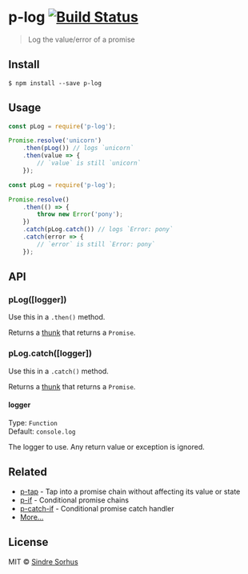 # p-log [![Build Status](https://travis-ci.org/sindresorhus/p-log.svg?branch=master)](https://travis-ci.org/sindresorhus/p-log)

> Log the value/error of a promise


## Install

```
$ npm install --save p-log
```


## Usage

```js
const pLog = require('p-log');

Promise.resolve('unicorn')
	.then(pLog()) // logs `unicorn`
	.then(value => {
		// `value` is still `unicorn`
	});
```

```js
const pLog = require('p-log');

Promise.resolve()
	.then(() => {
		throw new Error('pony');
	})
	.catch(pLog.catch()) // logs `Error: pony`
	.catch(error => {
		// `error` is still `Error: pony`
	});
```


## API

### pLog([logger])

Use this in a `.then()` method.

Returns a [thunk](https://en.m.wikipedia.org/wiki/Thunk) that returns a `Promise`.

### pLog.catch([logger])

Use this in a `.catch()` method.

Returns a [thunk](https://en.m.wikipedia.org/wiki/Thunk) that returns a `Promise`.

#### logger

Type: `Function`<br>
Default: `console.log`

The logger to use. Any return value or exception is ignored.


## Related

- [p-tap](https://github.com/sindresorhus/p-tap) - Tap into a promise chain without affecting its value or state
- [p-if](https://github.com/sindresorhus/p-if) - Conditional promise chains
- [p-catch-if](https://github.com/sindresorhus/p-catch-if) - Conditional promise catch handler
- [More…](https://github.com/sindresorhus/promise-fun)


## License

MIT © [Sindre Sorhus](https://sindresorhus.com)
